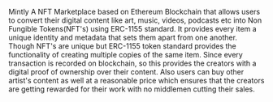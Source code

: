 Mintly
A NFT Marketplace based on Ethereum Blockchain that allows users to convert their digital content like art, music, videos, podcasts etc into Non Fungible Tokens(NFT's) using ERC-1155 standard. It provides every item a unique identity and metadata that sets them apart from one another. Though NFT's are unique but ERC-1155 token standard provides the functionality of creating multiple copies of the same item. Since every transaction is recorded on blockchain, so this provides the creators with a digital proof of ownership over their content. Also users can buy other artist's content as well at a reasonable price which ensures that the creators are getting rewarded for their work with no middlemen cutting their sales.
